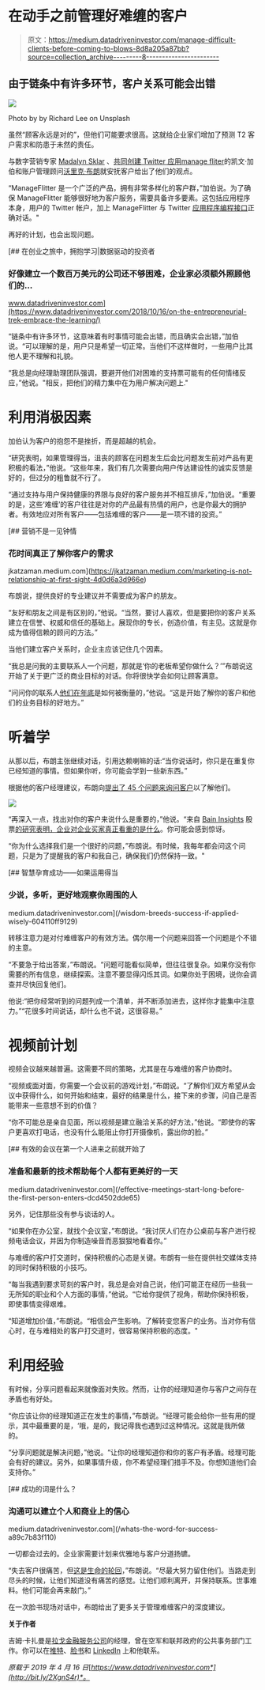 # 在动手之前管理好难缠的客户

> 原文：<https://medium.datadriveninvestor.com/manage-difficult-clients-before-coming-to-blows-8d8a205a87bb?source=collection_archive---------8----------------------->

## 由于链条中有许多环节，客户关系可能会出错

![](img/9e3ae8b714acc7f5883a2c4918bc35fd.png)

Photo by by Richard Lee on Unsplash

虽然“顾客永远是对的”，但他们可能要求很高。这就给企业家们增加了预测 T2 客户需求和防患于未然的责任。

与数字营销专家 [Madalyn Sklar](https://twitter.com/MadalynSklar) 、[共同创建 Twitter 应用](https://twitter.com/Ke_Ga)[manage fliter](https://twitter.com/ManageFlitter)的凯文·加伯和账户管理顾问[沃里克·布朗](https://twitter.com/warwickabrown)就安抚客户给出了他们的观点。

“ManageFlitter 是一个广泛的产品，拥有非常多样化的客户群，”加伯说。为了确保 ManageFlitter 能够很好地为客户服务，需要具备许多要素。这包括应用程序本身，用户的 Twitter 帐户，加上 ManageFlitter 与 Twitter [应用程序编程接口](https://www.datadriveninvestor.com/glossary/application-programming-interface/)正确对话。"

再好的计划，也会出现问题。

[](https://www.datadriveninvestor.com/2018/10/16/on-the-entrepreneurial-trek-embrace-the-learning/) [## 在创业之旅中，拥抱学习|数据驱动的投资者

### 好像建立一个数百万美元的公司还不够困难，企业家必须额外照顾他们的…

www.datadriveninvestor.com](https://www.datadriveninvestor.com/2018/10/16/on-the-entrepreneurial-trek-embrace-the-learning/) 

“链条中有许多环节，这意味着有时事情可能会出错，而且确实会出错，”加伯说。“可以理解的是，用户只是希望一切正常。当他们不这样做时，一些用户比其他人更不理解和礼貌。

“我总是向经理助理团队强调，要避开他们对困难的支持票可能有的任何情绪反应，”他说。"相反，把他们的精力集中在为用户解决问题上."

# 利用消极因素

加伯认为客户的抱怨不是挫折，而是超越的机会。

“研究表明，如果管理得当，沮丧的顾客在问题发生后会比问题发生前对产品有更积极的看法，”他说。“这些年来，我们有几次需要向用户传达建设性的诚实反馈是好的，但过分的粗鲁就不行了。

“通过支持与用户保持健康的界限与良好的客户服务并不相互排斥，”加伯说。“重要的是，这些‘难缠’的客户往往是对你的产品最有热情的用户，也是你最大的拥护者。有效地应对所有客户——包括难缠的客户——是一项不错的投资。”

[](https://jkatzaman.medium.com/marketing-is-not-relationship-at-first-sight-4d0d6a3d966e) [## 营销不是一见钟情

### 花时间真正了解你客户的需求

jkatzaman.medium.com](https://jkatzaman.medium.com/marketing-is-not-relationship-at-first-sight-4d0d6a3d966e) 

布朗说，提供良好的专业建议并不需要成为客户的朋友。

“友好和朋友之间是有区别的，”他说。“当然，要讨人喜欢，但是要把你的客户关系建立在信誉、权威和信任的基础上。展现你的专长，创造价值，有主见。这就是你成为值得信赖的顾问的方法。”

当他们建立客户关系时，企业主应该记住几个因素。

“我总是问我的主要联系人一个问题，那就是‘你的老板希望你做什么？’”布朗说这开始了关于更广泛的商业目标的对话。你将很快学会如何让顾客满意。

“问问你的联系人[他们在年底](https://www.youtube.com/watch?v=VAEAAx-yJqI)是如何被衡量的，”他说。“这是开始了解你的客户和他们的业务目标的好地方。”

# 听着学

从那以后，布朗主张继续对话，引用达赖喇嘛的话:“当你说话时，你只是在重复你已经知道的事情。但如果你听，你可能会学到一些新东西。”

根据他的客户经理建议，布朗向[提出了 45 个问题来询问客户](https://accountmanager.tips/best-questions-to-ask-your-client/?platform=hootsuite)以了解他们。

![](img/91c107b50293851abdf5bbb3f0c220b8.png)

“再深入一点，找出对你的客户来说什么是重要的，”他说。“来自 [Bain Insights](https://twitter.com/BainInsights) 股票[的研究表明，企业对企业买家真正看重的是什么](http://www2.bain.com/bainweb/media/interactive/b2b-eov/index.html)。你可能会感到惊讶。

“你为什么选择我们是一个很好的问题，”布朗说。有时候，我每年都会问这个问题，只是为了提醒我的客户和我自己，确保我们仍然保持一致。"

[](/wisdom-breeds-success-if-applied-wisely-604110ff9129) [## 智慧孕育成功——如果运用得当

### 少说，多听，更好地观察你周围的人

medium.datadriveninvestor.com](/wisdom-breeds-success-if-applied-wisely-604110ff9129) 

转移注意力是对付难缠客户的有效方法。偶尔用一个问题来回答一个问题是个不错的主意。

“不要急于给出答案，”布朗说。“问题可能看似简单，但往往很复杂。如果你没有你需要的所有信息，继续探索。注意不要显得闪烁其词。如果你处于困境，说你会调查并尽快回复他们。

他说:“把你经常听到的问题列成一个清单，并不断添加进去，这样你才能集中注意力。”“花很多时间说话，却什么也不说，这很容易。”

# 视频前计划

视频会议越来越普遍。这需要不同的策略，尤其是在与难缠的客户协商时。

“视频或面对面，你需要一个会议前的游戏计划，”布朗说。“了解你们双方希望从会议中获得什么，如何开始和结束，最好的结果是什么，接下来的步骤，问自己是否能带来一些意想不到的价值？

“你不可能总是亲自见面，所以视频是建立融洽关系的好方法，”他说。“即使你的客户更喜欢打电话，也没有什么能阻止你打开摄像机，露出你的脸。”

[](/effective-meetings-start-long-before-the-first-person-enters-dcd4502dde65) [## 有效的会议在第一个人进来之前就开始了

### 准备和最新的技术帮助每个人都有更美好的一天

medium.datadriveninvestor.com](/effective-meetings-start-long-before-the-first-person-enters-dcd4502dde65) 

另外，记住那些没有参与谈话的人。

“如果你在办公室，就找个会议室，”布朗说。“我讨厌人们在办公桌前与客户进行视频电话会议，并因为你制造噪音而恶狠狠地看着你。”

与难缠的客户打交道时，保持积极的心态是关键。布朗有一些在提供社交媒体支持的同时保持积极的小技巧。

“每当我遇到要求苛刻的客户时，我总是会对自己说，他们可能正在经历一些我一无所知的职业和个人方面的事情，”他说。“它给你提供了视角，帮助你保持积极，即使事情变得艰难。

“知道增加价值，”布朗说。“相信会产生影响。了解转变您客户的业务。当对你有信心时，在与难相处的客户打交道时，很容易保持积极的态度。"

# 利用经验

有时候，分享问题看起来就像面对失败。然而，让你的经理知道你与客户之间存在矛盾也有好处。

“你应该让你的经理知道正在发生的事情，”布朗说。“经理可能会给你一些有用的提示，其中最重要的是，‘哦，是的，我记得我也遇到过这种情况。这就是我所做的。

“分享问题就是解决问题，”他说。“让你的经理知道你和你的客户有矛盾。经理可能会有好的建议。另外，如果事情升级，你不希望经理们措手不及。你想知道他们会支持你。”

[](/whats-the-word-for-success-a89c7b83f110) [## 成功的词是什么？

### 沟通可以建立个人和商业上的信心

medium.datadriveninvestor.com](/whats-the-word-for-success-a89c7b83f110) 

一切都会过去的。企业家需要计划来优雅地与客户分道扬镳。

“失去客户很痛苦，但[这是生命的轮回](https://accountmanager.tips/losing-clients/)，”布朗说。“尽最大努力留住他们。当路走到尽头的时候，让他们知道没有痛苦的感觉。让他们顺利离开，并保持联系。世事难料。他们可能会再来敲门。”

在一次脸书现场对话中，布朗给出了更多关于管理难缠客户的深度建议。

**关于作者**

吉姆·卡扎曼是[拉戈金融服务公司](http://largofinancialservices.com)的经理，曾在空军和联邦政府的公共事务部门工作。你可以在[推特](https://twitter.com/JKatzaman)、[脸书](https://www.facebook.com/jim.katzaman)和 [LinkedIn](https://www.linkedin.com/in/jim-katzaman-33641b21/) 上和他联系。

*原载于 2019 年 4 月 16 日*[*https://www.datadriveninvestor.com*](http://bit.ly/2XgnS4r)*。*